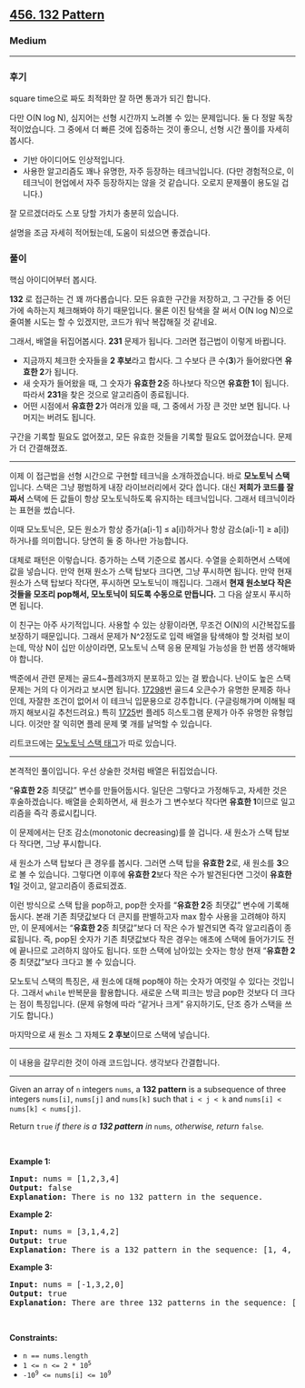 <h2><a href="https://leetcode.com/problems/132-pattern">456. 132 Pattern</a></h2><h3>Medium</h3><hr>

### 후기

square time으로 짜도 최적화만 잘 하면 통과가 되긴 합니다.

다만 O(N log N), 심지어는 선형 시간까지 노려볼 수 있는 문제입니다.
둘 다 정말 독창적이었습니다.
그 중에서 더 빠른 것에 집중하는 것이 좋으니, 선형 시간 풀이를 자세히 봅시다.

- 기반 아이디어도 인상적입니다.
- 사용한 알고리즘도 꽤나 유명한, 자주 등장하는 테크닉입니다.
  (다만 경험적으로, 이 테크닉이 현업에서 자주 등장하지는 않을 것 같습니다. 오로지 문제풀이 용도일 겁니다.)

잘 모르겠더라도 스포 당할 가치가 충분히 있습니다.

설명을 조금 자세히 적어뒀는데, 도움이 되셨으면 좋겠습니다.

### 풀이

핵심 아이디어부터 봅시다.

**132** 로 접근하는 건 꽤 까다롭습니다.
모든 유효한 구간을 저장하고, 그 구간들 중 어딘가에 속하는지 체크해봐야 하기 때문입니다.
물론 이진 탐색을 잘 써서 O(N log N)으로 줄여볼 시도는 할 수 있겠지만, 코드가 워낙 복잡해질 것 같네요.

그래서, 배열을 뒤집어봅시다.
******231****** 문제가 됩니다.
그러면 접근법이 이렇게 바뀝니다.

- 지금까지 체크한 숫자들을 **2 후보**라고 합시다. 그 수보다 큰 수(**3**)가 들어왔다면 **유효한 2**가 됩니다.
- 새 숫자가 들어왔을 때, 그 숫자가 **유효한 2**중 하나보다 작으면 **유효한 1**이 됩니다. 따라서 **231**을 찾은 것으로 알고리즘이 종료됩니다.
- 어떤 시점에서 **유효한 2**가 여러개 있을 때, 그 중에서 가장 큰 것만 보면 됩니다. 나머지는 버려도 됩니다.

구간을 기록할 필요도 없어졌고, 모든 유효한 것들을 기록할 필요도 없어졌습니다.
문제가 더 간결해졌죠.

---

이제 이 접근법을 선형 시간으로 구현할 테크닉을 소개하겠습니다.
바로 **모노토닉 스택**입니다.
스택은 그냥 평범하게 내장 라이브러리에서 갖다 씁니다.
대신 **저희가 코드를 잘 짜서** 스택에 든 값들이 항상 모노토닉하도록 유지하는 테크닉입니다.
그래서 테크닉이라는 표현을 썼습니다.

이때 모노토닉은, 모든 원소가 항상 증가(a[i-1] ≤ a[i])하거나 항상 감소(a[i-1] ≥ a[i])하거나를 의미합니다.
당연히 둘 중 하나만 가능합니다.

대체로 패턴은 이렇습니다.
증가하는 스택 기준으로 봅시다.
수열을 순회하면서 스택에 값을 넣습니다.
만약 현재 원소가 스택 탑보다 크다면, 그냥 푸시하면 됩니다.
만약 현재 원소가 스택 탑보다 작다면, 푸시하면 모노토닉이 깨집니다.
그래서 **현재 원소보다 작은 것들을 모조리 pop해서, 모노토닉이 되도록 수동으로 만듭니다.**
그 다음 살포시 푸시하면 됩니다.

이 친구는 아주 사기적입니다.
사용할 수 있는 상황이라면, 무조건 O(N)의 시간복잡도를 보장하기 때문입니다.
그래서 문제가 N^2정도로 입력 배열을 탐색해야 할 것처럼 보이는데, 막상 N이 십만 이상이라면, 모노토닉 스택 응용 문제일 가능성을 한 번쯤 생각해봐야 합니다.

백준에서 관련 문제는 골드4~플레3까지 분포하고 있는 걸 봤습니다.
난이도 높은 스택 문제는 거의 다 이거라고 보시면 됩니다.
[17298](https://www.acmicpc.net/problem/17298)번 골드4 오큰수가 유명한 문제중 하나인데, 자잘한 조건이 없어서 이 테크닉 입문용으로 강추합니다.
(구글링해가며 이해될 때까지 해보시길 추천드려요.)
특히 [1725](https://www.acmicpc.net/problem/1725)번 플레5 히스토그램 문제가 아주 유명한 유형입니다.
이것만 잘 익히면 플레 문제 몇 개를 날먹할 수 있습니다.

리트코드에는 [모노토닉 스택 태그](https://leetcode.com/tag/monotonic-stack/)가 따로 있습니다.

---

본격적인 풀이입니다.
우선 상술한 것처럼 배열은 뒤집었습니다.

“**유효한 2**중 최댓값” 변수를 만들어둡시다.
일단은 그렇다고 가정해두고, 자세한 것은 후술하겠습니다.
배열을 순회하면서, 새 원소가 그 변수보다 작다면 **유효한 1**이므로 일고리즘을 즉각 종료시킵니다.

이 문제에서는 단조 감소(monotonic decreasing)를 쓸 겁니다.
새 원소가 스택 탑보다 작다면, 그냥 푸시합니다.

새 원소가 스택 탑보다 큰 경우를 봅시다.
그러면 스택 탑을 **유효한 2**로, 새 원소를 **3**으로 볼 수 있습니다.
그렇다면 이후에 **유효한 2**보다 작은 수가 발견된다면 그것이 **유효한 1**일 것이고, 알고리즘이 종료되겠죠.

이런 방식으로 스택 탑을 pop하고, pop한 숫자를 “**유효한 2**중 최댓값” 변수에 기록해둡시다.
본래 기존 최댓값보다 더 큰지를 판별하고자 max 함수 사용을 고려해야 하지만, 이 문제에서는 “**유효한 2**중 최댓값”보다 더 작은 수가 발견되면 즉각 알고리즘이 종료됩니다.
즉, pop된 숫자가 기존 최댓값보다 작은 경우는 애초에 스택에 들어가기도 전에 끝나므로 고려하지 않아도 됩니다.
또한 스택에 남아있는 숫자는 항상 현재 “**유효한 2**중 최댓값”보다 크다고 볼 수 있습니다.

모노토닉 스택의 특징은, 새 원소에 대해 pop해야 하는 숫자가 여럿일 수 있다는 것입니다.
그래서 `while` 반복문을 활용합니다.
새로운 스택 피크는 방금 pop한 것보다 더 크다는 점이 특징입니다.
(문제 유형에 따라 “같거나 크게” 유지하기도, 단조 증가 스택을 쓰기도 합니다.)

마지막으로 새 원소 그 자체도 **2 후보**이므로 스택에 넣습니다.

---

이 내용을 갈무리한 것이 아래 코드입니다.
생각보다 간결합니다.

---
<p>Given an array of <code>n</code> integers <code>nums</code>, a <strong>132 pattern</strong> is a subsequence of three integers <code>nums[i]</code>, <code>nums[j]</code> and <code>nums[k]</code> such that <code>i &lt; j &lt; k</code> and <code>nums[i] &lt; nums[k] &lt; nums[j]</code>.</p>

<p>Return <code>true</code><em> if there is a <strong>132 pattern</strong> in </em><code>nums</code><em>, otherwise, return </em><code>false</code><em>.</em></p>

<p>&nbsp;</p>
<p><strong class="example">Example 1:</strong></p>

<pre>
<strong>Input:</strong> nums = [1,2,3,4]
<strong>Output:</strong> false
<strong>Explanation:</strong> There is no 132 pattern in the sequence.
</pre>

<p><strong class="example">Example 2:</strong></p>

<pre>
<strong>Input:</strong> nums = [3,1,4,2]
<strong>Output:</strong> true
<strong>Explanation:</strong> There is a 132 pattern in the sequence: [1, 4, 2].
</pre>

<p><strong class="example">Example 3:</strong></p>

<pre>
<strong>Input:</strong> nums = [-1,3,2,0]
<strong>Output:</strong> true
<strong>Explanation:</strong> There are three 132 patterns in the sequence: [-1, 3, 2], [-1, 3, 0] and [-1, 2, 0].
</pre>

<p>&nbsp;</p>
<p><strong>Constraints:</strong></p>

<ul>
	<li><code>n == nums.length</code></li>
	<li><code>1 &lt;= n &lt;= 2 * 10<sup>5</sup></code></li>
	<li><code>-10<sup>9</sup> &lt;= nums[i] &lt;= 10<sup>9</sup></code></li>
</ul>

